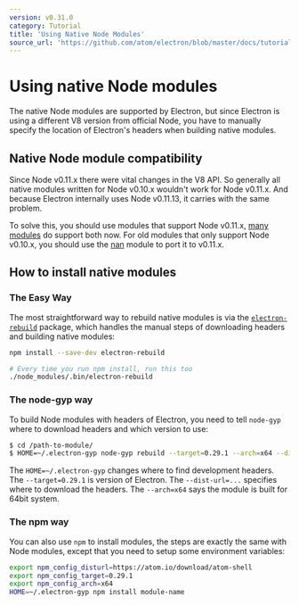 ```yaml
---
version: v0.31.0
category: Tutorial
title: 'Using Native Node Modules'
source_url: 'https://github.com/atom/electron/blob/master/docs/tutorial/using-native-node-modules.md'
---
```


# Using native Node modules

The native Node modules are supported by Electron, but since Electron is
using a different V8 version from official Node, you have to manually specify
the location of Electron's headers when building native modules.

## Native Node module compatibility

Since Node v0.11.x there were vital changes in the V8 API. So generally all
native modules written for Node v0.10.x wouldn't work for Node v0.11.x. And
because Electron internally uses Node v0.11.13, it carries with the same
problem.

To solve this, you should use modules that support Node v0.11.x,
[many modules](https://www.npmjs.org/browse/depended/nan) do support both now.
For old modules that only support Node v0.10.x, you should use the
[nan](https://github.com/rvagg/nan) module to port it to v0.11.x.

## How to install native modules

### The Easy Way

The most straightforward way to rebuild native modules is via the 
[`electron-rebuild`](https://github.com/paulcbetts/electron-rebuild) package, 
which handles the manual steps of downloading headers and building native modules:

```sh
npm install --save-dev electron-rebuild

# Every time you run npm install, run this too
./node_modules/.bin/electron-rebuild
```

### The node-gyp way

To build Node modules with headers of Electron, you need to tell `node-gyp`
where to download headers and which version to use:

```bash
$ cd /path-to-module/
$ HOME=~/.electron-gyp node-gyp rebuild --target=0.29.1 --arch=x64 --dist-url=https://atom.io/download/atom-shell
```

The `HOME=~/.electron-gyp` changes where to find development headers. The
`--target=0.29.1` is version of Electron. The `--dist-url=...` specifies
where to download the headers. The `--arch=x64` says the module is built for
64bit system.

### The npm way

You can also use `npm` to install modules, the steps are exactly the same with
Node modules, except that you need to setup some environment variables:

```bash
export npm_config_disturl=https://atom.io/download/atom-shell
export npm_config_target=0.29.1
export npm_config_arch=x64
HOME=~/.electron-gyp npm install module-name
```
